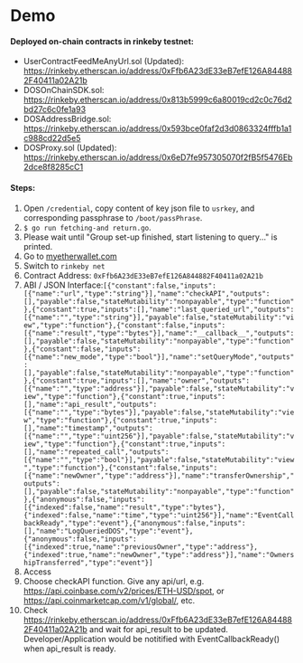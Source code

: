 # Demo

#### Deployed on-chain contracts in rinkeby testnet:
* UserContractFeedMeAnyUrl.sol (Updated):
https://rinkeby.etherscan.io/address/0xFfb6A23dE33eB7efE126A844882F40411a02A21b
* DOSOnChainSDK.sol:
https://rinkeby.etherscan.io/address/0x813b5999c6a80019cd2c0c76d2bd27c6c0fe1a93
* DOSAddressBridge.sol:
https://rinkeby.etherscan.io/address/0x593bce0faf2d3d0863324fffb1a1c988cd22d5e5
* DOSProxy.sol (Updated):  
https://rinkeby.etherscan.io/address/0x6eD7fe957305070f2fB5f5476Eb2dce8f8285cC1


#### Steps:
1. Open `/credential`, copy content of key json file to `usrkey`, and corresponding passphrase to `/boot/passPhrase`.
2. `$ go run fetching-and return.go`.
3. Please wait until "Group set-up finished, start listening to query..." is printed.
4. Go to [myetherwallet.com](https://www.myetherwallet.com/#contracts)
5. Switch to `rinkeby net`
6. Contract Address: `0xFfb6A23dE33eB7efE126A844882F40411a02A21b`
7. ABI / JSON Interface:`[{"constant":false,"inputs":[{"name":"url","type":"string"}],"name":"checkAPI","outputs":[],"payable":false,"stateMutability":"nonpayable","type":"function"},{"constant":true,"inputs":[],"name":"last_queried_url","outputs":[{"name":"","type":"string"}],"payable":false,"stateMutability":"view","type":"function"},{"constant":false,"inputs":[{"name":"result","type":"bytes"}],"name":"__callback__","outputs":[],"payable":false,"stateMutability":"nonpayable","type":"function"},{"constant":false,"inputs":[{"name":"new_mode","type":"bool"}],"name":"setQueryMode","outputs":[],"payable":false,"stateMutability":"nonpayable","type":"function"},{"constant":true,"inputs":[],"name":"owner","outputs":[{"name":"","type":"address"}],"payable":false,"stateMutability":"view","type":"function"},{"constant":true,"inputs":[],"name":"api_result","outputs":[{"name":"","type":"bytes"}],"payable":false,"stateMutability":"view","type":"function"},{"constant":true,"inputs":[],"name":"timestamp","outputs":[{"name":"","type":"uint256"}],"payable":false,"stateMutability":"view","type":"function"},{"constant":true,"inputs":[],"name":"repeated_call","outputs":[{"name":"","type":"bool"}],"payable":false,"stateMutability":"view","type":"function"},{"constant":false,"inputs":[{"name":"newOwner","type":"address"}],"name":"transferOwnership","outputs":[],"payable":false,"stateMutability":"nonpayable","type":"function"},{"anonymous":false,"inputs":[{"indexed":false,"name":"result","type":"bytes"},{"indexed":false,"name":"time","type":"uint256"}],"name":"EventCallbackReady","type":"event"},{"anonymous":false,"inputs":[],"name":"LogQueriedDOS","type":"event"},{"anonymous":false,"inputs":[{"indexed":true,"name":"previousOwner","type":"address"},{"indexed":true,"name":"newOwner","type":"address"}],"name":"OwnershipTransferred","type":"event"}]`
8. Access
9. Choose checkAPI function. Give any api/url, e.g. https://api.coinbase.com/v2/prices/ETH-USD/spot, or https://api.coinmarketcap.com/v1/global/, etc.
10. Check https://rinkeby.etherscan.io/address/0xFfb6A23dE33eB7efE126A844882F40411a02A21b and wait for api_result to be updated. Developer/Application would be notitified with EventCallbackReady() when api_result is ready.